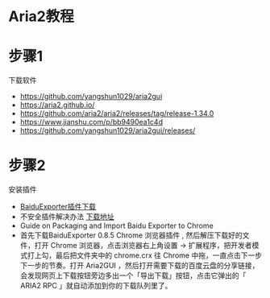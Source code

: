 # Aria2教程

# 步骤1

下载软件

- https://github.com/yangshun1029/aria2gui
- https://aria2.github.io/
- https://github.com/aria2/aria2/releases/tag/release-1.34.0
- https://www.jianshu.com/p/bb9490ea1c4d
- https://github.com/yangshun1029/aria2gui/releases/

# 步骤2

安装插件

- [BaiduExporter插件下载](https://github.com/acgotaku/BaiduExporter)
- 不安全插件解决办法 [下载地址](https://drive.google.com/open?id=1TvZ_LwBzdedtqygOPh5BeGBl9SGk8jCs)
- Guide on Packaging and Import Baidu Exporter to Chrome
- 首先下载BaiduExporter 0.8.5 Chrome 浏览器插件 , 然后解压下载好的文件，打开 Chrome 浏览器，点击浏览器右上角设置 -> 扩展程序，把开发者模式打上勾，最后把文件夹中的 chrome.crx 往 Chrome 中拖，一直点击下一步下一步的节奏。打开 Aria2GUI ，然后打开需要下载的百度云盘的分享链接，会发现网页上下载按钮旁边多出一个「导出下载」按钮，点击它弹出的「 ARIA2 RPC 」就自动添加到你的下载队列里了。